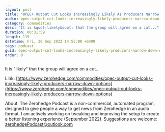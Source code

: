 ```yaml
---
layout: post
title: "OPEC+ Output Cut Looks Increasingly Likely As Producers Narrow Down Options"
audio: opec-output-cut-looks-increasingly-likely-producers-narrow-down-options-0
category: commodities
desc: "It is &quot;likely&quot; that the group will agree on a cut..."
duration: 00:01:59
length: 119
datetime: Fri, 30 Sep 2022 14:55:00 +0000
tags: podcast
guid: opec-output-cut-looks-increasingly-likely-producers-narrow-down-options-0
order: 0
---
```

It is &quot;likely&quot; that the group will agree on a cut...

Link: [https://www.zerohedge.com/commodities/opec-output-cut-looks-increasingly-likely-producers-narrow-down-options](https://www.zerohedge.com/commodities/opec-output-cut-looks-increasingly-likely-producers-narrow-down-options)

About: The Zerohedge Podcast is a non-commercial, automated program, designed to give people a way to get news from Zerohedge in an audio format.  I am actively working on tweaking and improving the setup to create a better listening experience (September 2022).  Suggestions are welcome: [zerohedgePodcast@outlook.com](mailto:zerohedgePodcast@outlook.com)